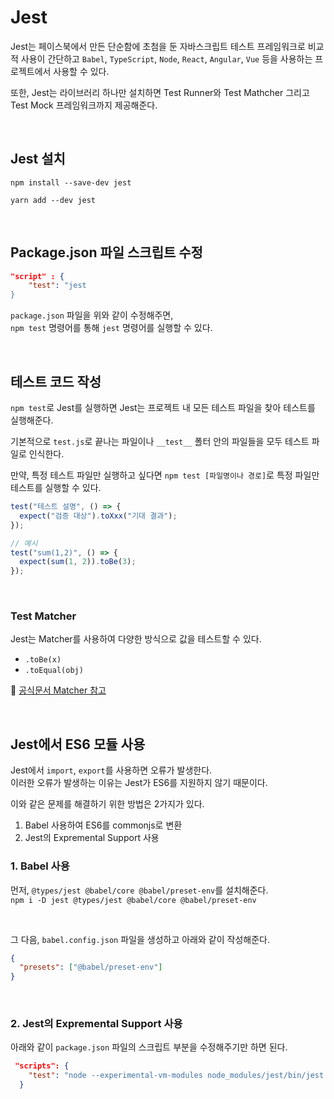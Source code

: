 # Jest

Jest는 페이스북에서 만든 단순함에 초첨을 둔 자바스크립트 테스트 프레임워크로 비교적 사용이 간단하고
`Babel`, `TypeScript`, `Node`, `React`, `Angular`, `Vue` 등을 사용하는 프로젝트에서 사용할 수 있다.

또한, Jest는 라이브러리 하나만 설치하면 Test Runner와 Test Mathcher 그리고 Test Mock 프레임워크까지 제공해준다.

<br/>

## Jest 설치

`npm install --save-dev jest`

`yarn add --dev jest`

<br/>

## Package.json 파일 스크립트 수정

```json
"script" : {
    "test": "jest
}
```

`package.json` 파일을 위와 같이 수정해주면, <br/>
`npm test` 명령어를 통해 `jest` 명령어를 실행할 수 있다.

<br/>

## 테스트 코드 작성

`npm test`로 Jest를 실행하면 Jest는 프로젝트 내 모든 테스트 파일을 찾아 테스트를 실행해준다.

기본적으로 `test.js`로 끝나는 파일이나 `__test__` 폴터 안의 파일들을 모두 테스트 파일로 인식한다.

만약, 특정 테스트 파일만 실행하고 싶다면 `npm test [파일명이나 경로]`로 특정 파일만 테스트를 실행할 수 있다.

```js
test("테스트 설명", () => {
  expect("검증 대상").toXxx("기대 결과");
});

// 예시
test("sum(1,2)", () => {
  expect(sum(1, 2)).toBe(3);
});
```

<br/>

### Test Matcher

Jest는 Matcher를 사용하여 다양한 방식으로 값을 테스트할 수 있다.

- `.toBe(x)`
- `.toEqual(obj)`

📑 [공식문서 Matcher 참고](https://jestjs.io/docs/using-matchers)

<br/>

## Jest에서 ES6 모듈 사용

Jest에서 `import`, `export`를 사용하면 오류가 발생한다.<br/>
이러한 오류가 발생하는 이유는 Jest가 ES6를 지원하지 않기 때문이다.<br/>

이와 같은 문제를 해결하기 위한 방법은 2가지가 있다.

1. Babel 사용하여 ES6를 commonjs로 변환
2. Jest의 Expremental Support 사용

### 1. Babel 사용

먼저, `@types/jest @babel/core @babel/preset-env`를 설치해준다.<br/>
`npm i -D jest @types/jest @babel/core @babel/preset-env`

<br/>

그 다음, `babel.config.json` 파일을 생성하고 아래와 같이 작성해준다.

```json
{
  "presets": ["@babel/preset-env"]
}
```

<br/>

### 2. Jest의 Expremental Support 사용

아래와 같이 `package.json` 파일의 스크립트 부분을 수정해주기만 하면 된다.

```json
 "scripts": {
    "test": "node --experimental-vm-modules node_modules/jest/bin/jest.js"
  }
```

